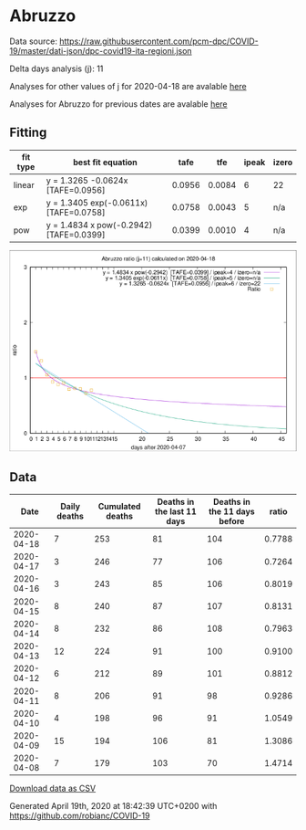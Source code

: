 # Abruzzo

Data source: https://raw.githubusercontent.com/pcm-dpc/COVID-19/master/dati-json/dpc-covid19-ita-regioni.json

Delta days analysis (j): 11

Analyses for other values of j for 2020-04-18 are avalable [here](../2020-04-18/README.md)

Analyses for Abruzzo for previous dates are avalable [here](../README.md)

## Fitting 
|fit type|best fit equation|tafe|tfe|ipeak|izero|
|-------|-----|--------|------|---|---|
|linear|y = 1.3265 -0.0624x  [TAFE=0.0956]|0.0956|0.0084|6|22|
|exp|y = 1.3405 exp(-0.0611x)  [TAFE=0.0758]|0.0758|0.0043|5|n/a|
|pow|y = 1.4834 x pow(-0.2942)  [TAFE=0.0399]|0.0399|0.0010|4|n/a|

![Plot](COVID-19_abruzzo_j11_2020-04-18.png)

## Data
|Date|Daily deaths|Cumulated deaths|Deaths in the last 11 days|Deaths in the 11 days before|ratio|
|----|----------|-----------|-------|--------------------|-----|
|2020-04-18|7|253|81|104|0.7788|
|2020-04-17|3|246|77|106|0.7264|
|2020-04-16|3|243|85|106|0.8019|
|2020-04-15|8|240|87|107|0.8131|
|2020-04-14|8|232|86|108|0.7963|
|2020-04-13|12|224|91|100|0.9100|
|2020-04-12|6|212|89|101|0.8812|
|2020-04-11|8|206|91|98|0.9286|
|2020-04-10|4|198|96|91|1.0549|
|2020-04-09|15|194|106|81|1.3086|
|2020-04-08|7|179|103|70|1.4714|

[Download data as CSV](COVID-19_abruzzo_j11_2020-04-18.csv)

Generated April 19th, 2020 at 18:42:39 UTC+0200 with https://github.com/robianc/COVID-19

